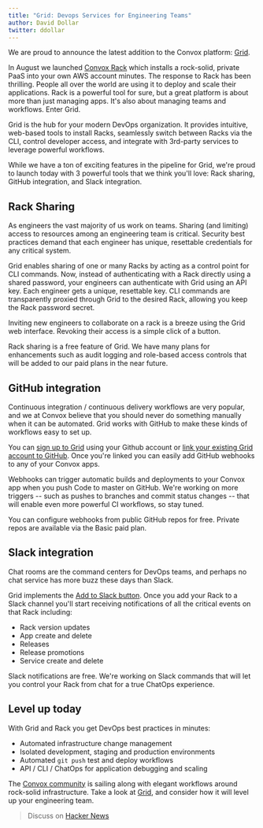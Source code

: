 ```yaml
---
title: "Grid: Devops Services for Engineering Teams"
author: David Dollar
twitter: ddollar
---
```


We are proud to announce the latest addition to the Convox platform: [Grid](https://grid.convox.com).

In August we launched [Convox Rack](http://convox.com/docs/what-is-a-rack/) which installs a rock-solid, private PaaS into your own AWS account minutes. The response to Rack has been thrilling. People all over the world are using it to deploy and scale their applications. Rack is a powerful tool for sure, but a great platform is about more than just managing apps. It's also about managing teams and workflows. Enter Grid.

Grid is the hub for your modern DevOps organization. It provides intuitive, web-based tools to install Racks, seamlessly switch between Racks via the CLI, control developer access, and integrate with 3rd-party services to leverage powerful workflows.

While we have a ton of exciting features in the pipeline for Grid, we're proud to launch today with 3 powerful tools that we think you'll love: Rack sharing, GitHub integration, and Slack integration.

## Rack Sharing

As engineers the vast majority of us work on teams. Sharing (and limiting) access to resources among an engineering team is critical. Security best practices demand that each engineer has unique, resettable credentials for any critical system.

Grid enables sharing of one or many Racks by acting as a control point for CLI commands. Now, instead of authenticating with a Rack directly using a shared password, your engineers can authenticate with Grid using an API key. Each engineer gets a unique, resettable key. CLI commands are transparently proxied through Grid to the desired Rack, allowing you keep the Rack password secret.

Inviting new engineers to collaborate on a rack is a breeze using the Grid web interface. Revoking their access is a simple click of a button.

Rack sharing is a free feature of Grid. We have many plans for enhancements such as audit logging and role-based access controls that will be added to our paid plans in the near future.

## GitHub integration

Continuous integration / continuous delivery workflows are very popular, and we at Convox believe that you should never do something manually when it can be automated. Grid works with GitHub to make these kinds of workflows easy to set up.

You can [sign up to Grid](https://grid.convox.com/grid/signup) using your Github account or [link your existing Grid account to GitHub](https://grid.convox.com/grid/user/integrations). Once you're linked you can easily add GitHub webhooks to any of your Convox apps.

Webhooks can trigger automatic builds and deployments to your Convox app when you push Code to master on GitHub. We're working on more triggers -- such as pushes to branches and commit status changes -- that will enable even more powerful CI workflows, so stay tuned.

You can configure webhooks from public GitHub repos for free. Private repos are available via the Basic paid plan.

## Slack integration

Chat rooms are the command centers for DevOps teams, and perhaps no chat service has more buzz these days than Slack.

Grid implements the
[Add to Slack button](http://slackhq.com/post/127498327415/addtoslack). Once you add your Rack to a Slack channel you'll start receiving notifications of all the critical events on that Rack including:

  - Rack version updates
  - App create and delete
  - Releases
  - Release promotions
  - Service create and delete

Slack notifications are free. We're working on Slack commands that will let you control your Rack from chat for a true ChatOps experience.

## Level up today

With Grid and Rack you get DevOps best practices in minutes:

- Automated infrastructure change management
- Isolated development, staging and production environments
- Automated `git push` test and deploy workflows
- API / CLI / ChatOps for application debugging and scaling

The [Convox community](https://invite.convox.com) is sailing along with elegant workflows around rock-solid infrastructure. Take a look at [Grid](https://grid.convox.com/), and consider how it will level up your engineering team.

> Discuss on [Hacker News](https://news.ycombinator.com/item?id=10603550)

